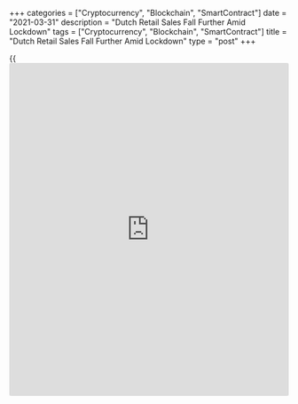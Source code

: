 +++
categories = ["Cryptocurrency", "Blockchain", "SmartContract"]
date = "2021-03-31"
description = "Dutch Retail Sales Fall Further Amid Lockdown"
tags = ["Cryptocurrency", "Blockchain", "SmartContract"]
title = "Dutch Retail Sales Fall Further Amid Lockdown"
type = "post"
+++

{{<iframe id="large-banner" src="https://www.bounty.group/#slide=8.0" width="100%" height="600" scrolling="no" style="border: 0px solid rgb(216, 221, 230); border-radius: 3px;">}}

The Netherlands' retail sales decreased for a third straight month in
February, but at a slower pace, figures from the statistical office CBS
showed Wednesday.  
  
Retail sales decreased 2.8 percent year-on-year after a 6.0 percent
slump in the previous month. Sales decreased 3.4 percent in December.

Sales volume decreased 4.5 percent compared to a year ago.  
  
The latest decline was largely due to the continuing strict lockdown
measures to battle thatcoronavirus pandemic that severely hurt sales in
the non-food sector. Non-food store sales plummeted 30.3 percent.  
  
Food store sales grew 8.7 percent from a year ago.  
  
Online sales jumped 103.7 percent annually, which was the strongest
growth since the series began in January 2014.  
  
Without working-day adjustments, retail sales fell 5.7 percent year-on-
year.

For comments and feedback [contact](https://www.playgroundfx.com/contact/): editorial@rtt[news](https://www.letsplayfx.com/blog/forex-news-website/).com

[Economic News][1]

 **What parts of the world are seeing the best (and worst) economic
performances lately? Click[here][2] to check out our [Econ Scorecard][2]
and find out! See up-to-the-moment [ranking](https://www.playgroundfx.com/blog/crypto-exchange-ranking/)s for the best and worst
performers in [GDP][3], [unemployment rate][4], [inflation][5] and much
more.**

   1. www.rtt[news](https://www.letsplayfx.com/blog/forex-news-website/).com/Content/EconomicNews.aspx
   2. www.rtt[news](https://www.letsplayfx.com/blog/forex-news-website/).com/economic-scorecard/world-rank/industrial-production/highest-performance.aspx
   3. www.rtt[news](https://www.letsplayfx.com/blog/forex-news-website/).com/economic-scorecard/world-rank/GDP/highest-performance.aspx
   4. www.rtt[news](https://www.letsplayfx.com/blog/forex-news-website/).com/economic-scorecard/world-rank/unemployment-rate/lowest-performance.aspx
   5. www.rtt[news](https://www.letsplayfx.com/blog/forex-news-website/).com/economic-scorecard/world-rank/CPI/highest-performance.aspx